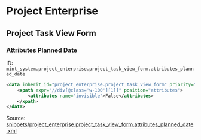 # Project Enterprise
## Project Task View Form  
### Attributes Planned Date  
ID: `mint_system.project_enterprise.project_task_view_form.attributes_planned_date`  
```xml
<data inherit_id="project_enterprise.project_task_view_form" priority="50">
    <xpath expr="//div[@class='w-100'][1]]" position="attributes">
        <attributes name="invisible">False</attributes>
    </xpath>
</data>

```
Source: [snippets/project_enterprise.project_task_view_form.attributes_planned_date.xml](https://github.com/Mint-System/Odoo-Build/tree/16.0/snippets/project_enterprise.project_task_view_form.attributes_planned_date.xml)

